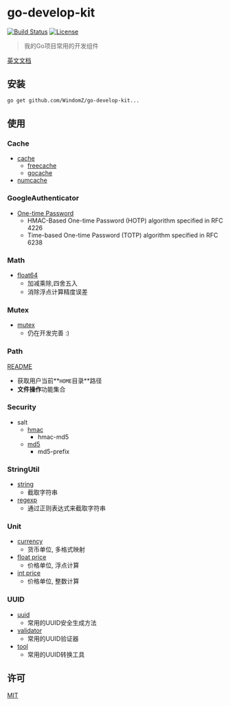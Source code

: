 # go-develop-kit

[![Build Status](https://travis-ci.org/WindomZ/go-develop-kit.svg?branch=master)](https://travis-ci.org/WindomZ/go-develop-kit)
[![License](https://img.shields.io/badge/license-MIT-green.svg)](https://opensource.org/licenses/MIT)

> 我的Go项目常用的开发组件

[英文文档](https://github.com/WindomZ/go-develop-kit/blob/master/README.md#readme)

## 安装

```bash
go get github.com/WindomZ/go-develop-kit...
```

## 使用

### Cache
- [cache](https://github.com/WindomZ/go-develop-kit/tree/master/cache)
    - [freecache](https://github.com/WindomZ/go-develop-kit/tree/master/cache/freecache)
    - [gocache](https://github.com/WindomZ/go-develop-kit/tree/master/cache/gocache)
- [numcache](https://github.com/WindomZ/go-develop-kit/tree/master/cache/numcache)

### GoogleAuthenticator
- [One-time Password](https://github.com/WindomZ/go-develop-kit/tree/master/googleauth/otp)
    - HMAC-Based One-time Password (HOTP) algorithm specified in RFC 4226
    - Time-based One-time Password (TOTP) algorithm specified in RFC 6238

### Math
- [float64](https://github.com/WindomZ/go-develop-kit/blob/master/math/float.go)
    - 加减乘除,四舍五入
    - 消除浮点计算精度误差

### Mutex
- [mutex](https://github.com/WindomZ/go-develop-kit/blob/master/mutex/mutex.go)
    - 仍在开发完善 :)

### Path
[README](https://github.com/WindomZ/go-develop-kit/blob/master/path/README.md#readme)

- 获取用户当前**`HOME`目录**路径
- **文件操作**功能集合

### Security
- salt
    - [hmac](https://github.com/WindomZ/go-develop-kit/blob/master/security/salt/hmac.go)
        - hmac-md5
    - [md5](https://github.com/WindomZ/go-develop-kit/blob/master/security/salt/md5.go)
        - md5-prefix

### StringUtil
- [string](https://github.com/WindomZ/go-develop-kit/blob/master/stringutil/string.go)
    - 截取字符串
- [regexp](https://github.com/WindomZ/go-develop-kit/blob/master/stringutil/regexp.go)
    - 通过正则表达式来截取字符串

### Unit
- [currency](https://github.com/WindomZ/go-develop-kit/blob/master/unit/currency.go)
    - 货币单位, 多格式映射
- [float price](https://github.com/WindomZ/go-develop-kit/blob/master/unit/float_price.go)
    - 价格单位, 浮点计算
- [int price](https://github.com/WindomZ/go-develop-kit/blob/master/unit/int_price.go)
    - 价格单位, 整数计算

### UUID
- [uuid](https://github.com/WindomZ/go-develop-kit/blob/master/uuid/uuid.go)
    - 常用的UUID安全生成方法
- [validator](https://github.com/WindomZ/go-develop-kit/blob/master/uuid/validator.go)
    - 常用的UUID验证器
- [tool](https://github.com/WindomZ/go-develop-kit/blob/master/uuid/tool.go)
    - 常用的UUID转换工具

## 许可

[MIT](https://github.com/WindomZ/go-develop-kit/blob/master/LICENSE)
